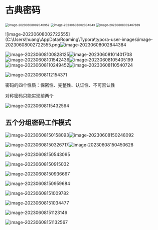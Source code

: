 # 古典密码

<img src="C:\Users\huang\AppData\Roaming\Typora\typora-user-images\image-20230608002040952.png" alt="image-20230608002040952" style="zoom: 67%;" />

<img src="C:\Users\huang\AppData\Roaming\Typora\typora-user-images\image-20230608002304043.png" alt="image-20230608002304043" style="zoom:67%;" />

<img src="C:\Users\huang\AppData\Roaming\Typora\typora-user-images\image-20230608002407369.png" alt="image-20230608002407369" style="zoom:67%;" />

![image-20230608002722555](C:\Users\huang\AppData\Roaming\Typora\typora-user-images\image-20230608002722555.png![image-20230608002844384](C:\Users\huang\AppData\Roaming\Typora\typora-user-images\image-20230608002844384.png)

![image-20230608100828125](C:\Users\huang\AppData\Roaming\Typora\typora-user-images\image-20230608100828125.png)![image-20230608101401708](C:\Users\huang\AppData\Roaming\Typora\typora-user-images\image-20230608101401708.png)![image-20230608101542436](C:\Users\huang\AppData\Roaming\Typora\typora-user-images\image-20230608101542436.png)![image-20230608105405199](C:\Users\huang\AppData\Roaming\Typora\typora-user-images\image-20230608105405199.png)![image-20230608110249452](C:\Users\huang\AppData\Roaming\Typora\typora-user-images\image-20230608110249452.png)![image-20230608110540724](C:\Users\huang\AppData\Roaming\Typora\typora-user-images\image-20230608110540724.png)

![image-20230608112154371](C:\Users\huang\AppData\Roaming\Typora\typora-user-images\image-20230608112154371.png)

密码的四个性质：保密性、完整性、认证性、不可否认性

对称密码只能实现前两个

![image-20230608115432564](C:\Users\huang\AppData\Roaming\Typora\typora-user-images\image-20230608115432564.png)

## 五个分组密码工作模式

![image-20230608150158093](C:\Users\huang\AppData\Roaming\Typora\typora-user-images\image-20230608150158093.png)![image-20230608150248092](C:\Users\huang\AppData\Roaming\Typora\typora-user-images\image-20230608150248092.png)

![image-20230608150326717](C:\Users\huang\AppData\Roaming\Typora\typora-user-images\image-20230608150326717.png)![image-20230608150450628](C:\Users\huang\AppData\Roaming\Typora\typora-user-images\image-20230608150450628.png)

![image-20230608150543095](C:\Users\huang\AppData\Roaming\Typora\typora-user-images\image-20230608150543095.png)

![image-20230608150915032](C:\Users\huang\AppData\Roaming\Typora\typora-user-images\image-20230608150915032.png)

![image-20230608150936667](C:\Users\huang\AppData\Roaming\Typora\typora-user-images\image-20230608150936667.png)

![image-20230608150959684](C:\Users\huang\AppData\Roaming\Typora\typora-user-images\image-20230608150959684.png)

![image-20230608151009782](C:\Users\huang\AppData\Roaming\Typora\typora-user-images\image-20230608151009782.png)

![image-20230608151034477](C:\Users\huang\AppData\Roaming\Typora\typora-user-images\image-20230608151034477.png)

![image-20230608151123146](C:\Users\huang\AppData\Roaming\Typora\typora-user-images\image-20230608151123146.png)

![image-20230608151132567](C:\Users\huang\AppData\Roaming\Typora\typora-user-images\image-20230608151132567.png)